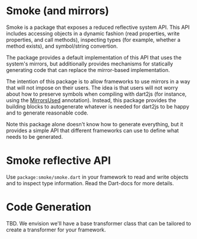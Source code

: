 Smoke (and mirrors)
===================

Smoke is a package that exposes a reduced reflective system API. This API
includes accessing objects in a dynamic fashion (read properties, write
properties, and call methods), inspecting types (for example, whether a
method exists), and symbol/string convertion.

The package provides a default implementation of this API that uses the system's
mirrors, but additionally provides mechanisms for statically generating code
that can replace the mirror-based implementation.

The intention of this package is to allow frameworks to use mirrors in a way
that will not impose on their users. The idea is that users will not worry about
how to preserve symbols when compiling with dart2js (for instance, using the
[MirrorsUsed][] annotation). Instead, this package provides the building
blocks to autogenerate whatever is needed for dart2js to be happy and to
generate reasonable code.

Note this package alone doesn't know how to generate everything, but it provides
a simple API that different frameworks can use to define what needs to be
generated.


Smoke reflective API
====================

Use `package:smoke/smoke.dart` in your framework to read and write objects and
to inspect type information. Read the Dart-docs for more details.

Code Generation
===============

TBD. We envision we'll have a base transformer class that can be tailored to
create a transformer for your framework.

[MirrorsUsed]: https://api.dartlang.org/apidocs/channels/stable/#dart-mirrors.MirrorsUsed
